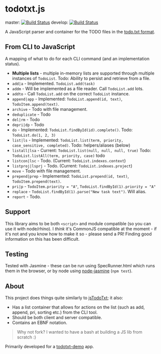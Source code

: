 # todotxt.js

master: [![Build Status][travisci-img-master]][travisci] develop: [![Build Status][travisci-img-develop]][travisci]

A JavaScript parser and container for the TODO files in the [todo.txt format][format].

## From CLI to JavaScript

A mapping of what to do for each CLI command (and an implementation status).

-   **Multiple lists** - multiple in-memory lists are supported through multiple
    instances of `TodoList`. Todo: Ability to persist and retrieve from a file.
-   `add|a` - Implemented. `TodoList.add(task)`
-   `addm` - Will be implemented as a file reader. Call `TodoList.add` lots.
-   `addto` - Call `TodoList.add` on the correct `TodoList` instance.
-   `append|app` - Implemented: `TodoList.append(id, text)`, `TodoItem.append(text)`.
-   `archive` - Todo with file management.
-   `deduplicate` - Todo
-   `del|rm` - Todo
-   `depri|dp` - Todo
-   `do` - Implemented: `TodoList.findById(id).complete()`. Todo: `TodoList.do(1, 2, 3)`
-   `list|ls` - Implemented: `TodoList.list(term, priority, case_sensitive, completed)`. Todo: helpers/aliases (below)
-   `listall|lsa` - Current: `TodoList.list(null, null, null, true)` Todo: `TodoList.listAll(term, priority, case)` todo
-   `listcon|lsc` - Todo. (Current: `TodoList.indexes.context`)
-   `listproj|lsprj` - Todo. (Current: `TodoList.indexes.project`)
-   `move` - Todo with file management.
-   `prepend|prep` - Implemented: `TodoList.prepend(id, text)`, `TodoItem.prepend(text)`.
-   `pri|p` - `TodoItem.priority = "A"`, `TodoList.findById(1).priority = "A"`
-   `replace` - `TodoList.findById(1).parse("New task text")`. Will alias.
-   `report` - Todo.

## Support

This library aims to be both `<script>` and module compatible (so you can use it
with node/rhino). I *think* it's CommonJS compatible at the moment - if it's not
and you know how to make it so - please send a PR! Finding good information on
this has been difficult.

## Testing

Tested with Jasmine - these can be run using SpecRunner.html which runs them in
the browser, or by node using [node-jasmine][node-jasmine] (`npm test`).

## About

This project does things quite similarly to [jsTodoTxt][jsTodoTxt]; it also:

-   Has a list container that allows for actions on the list (such as add, append, pri, sorting etc.) from the CLI tool.
-   Should be both client and server compatible.
-   Contains an EBNF notation.

> Why not fork? I wanted to have a bash at building a JS lib from scratch :)

Primarily developed for a [todotxt-demo][todotxt-demo] app.

[format]: https://github.com/ginatrapani/todo.txt-cli/wiki/The-Todo.txt-Format
[jsTodoTxt]: https://github.com/jmhobbs/jsTodoTxt
[todotxt-demo]: https://github.com/rmasters/todotxt-demo
[travisci-img-master]: https://travis-ci.org/rmasters/todotxt.js.png?branch=master
[travisci-img-develop]: https://travis-ci.org/rmasters/todotxt.js.png?branch=develop
[travisci]: https://travis-ci.org/rmasters/todotxt.js
[node-jasmine]: https://npmjs.org/package/jasmine-node

